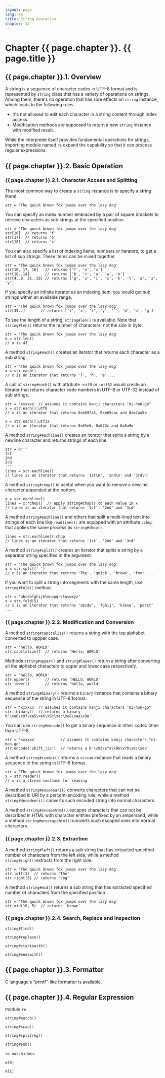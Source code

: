```yaml
---
layout: page
lang: en
title: String Operation
chapter: 12
---
```


# Chapter {{ page.chapter }}. {{ page.title }}

## {{ page.chapter }}.1. Overview

A string is a sequence of character codes in UTF-8 format
and is represented by `string` class that has a variety of operations on strings.
Among them, there's no operation that has side effects on `string` instance,
which leads to the following rules.

* It's not allowed to edit each character in a string content through index access.
* Modification methods are supposed to return a new `string` instance with modified result.

While the interpreter itself provides fundamental operations for strings,
importing module named `re` expand the capability so that it can process regular expressions.


## {{ page.chapter }}.2. Basic Operation


### {{ page.chapter }}.2.1. Character Access and Splitting

The most common way to create a `string` instance is to specify a string literal.

    str = 'The quick brown fox jumps over the lazy dog'

You can specify an index number embraced by a pair of square brackets
to retrieve characters as sub strings at the specified position.

    str = 'The quick brown fox jumps over the lazy dog'
    str[16]  // returns 'f'
    str[17]  // returns 'o'
    str[18]  // returns 'x'

You can also specify a list of indexing items, numbers or iterators,
to get a list of sub strings. These items can be mixed together.

    str = 'The quick brown fox jumps over the lazy dog'
    str[16, 17, 18]   // returns ['f', 'o', 'x']
    str[10..14]       // returns ['b', 'r', 'o', 'w', 'n']
    str[4..8, 35..38] // returns ['q', 'u', 'i', 'c', 'k', 'l', 'a', 'z', 'y']

If you specify an infinite iterator as an indexing item,
you would get sub strings within an available range.

    str = 'The quick brown fox jumps over the lazy dog'
    str[35..]       // returns ['l', 'a', 'z', 'y', ' ', 'd', 'o', 'g']

To see the length of a string, `string#len()` is available.
Note that `string#len()` returns the number of characters, not the size in byte.

    str = 'The quick brown fox jumps over the lazy dog'
    n = str.len()
    // n is 43

A method `string#each()` creates an iterator that returns each character as a sub string.

    str = 'The quick brown fox jumps over the lazy dog'
    x = str.each()
    // x is an iterator that returns 'T', 'h', 'e' ...

A call of `string#each()` with attribute `:utf8` or `:utf32` would create an iterator
that returns character code numbers in UTF-8 or UTF-32 instead of sub strings.

    str = 'xxxxxx' // assumes it contains kanji characters "ni-hon-go"
    x = str.each():utf8
    // x is an iterator that returns 0xe697a5, 0xe69cac and 0xe7aa9e

    x = str.each():utf32
    // x is an iterator that returns 0x65e5, 0x672c and 0x8a9e

A method `string#eachline()` creates an iterator that splits a string by a newline character
and returns strings of each line.

    str = R'''
    1st
    2nd
    3rd
    '''
    lines = str.eachline()
    // lines is an iterator that returns '1st\n', '2nd\n' and '3rd\n'

A method `string#chop()` is useful when you want to remove a newline character
appended at the bottom.

    x = str.eachline()
    lines = x:*chop()  // apply string#chop() to each value in x
    // lines is an iterator that returns '1st', '2nd' and '3rd'

A method `string#eachline()` and others that split a multi-lined text into strings of each line
like `readlines()` are equipped with an attribute `:chop`
that applies the same process as `string#chop()`.

    lines = str.eachline():chop
    // lines is an iterator that returns '1st', '2nd' and '3rd'

A method `string#split()` creates an iterator that splits a string
by a separator string specified in the argument.

    str = 'The quick brown fox jumps over the lazy dog'
    x = str.split(' ')
    // x is an iterator that returns 'The', 'quick', 'brown', 'fox' ...

If you want to split a string into segments with the same length,
use `string#fold()` method.

    str = 'abcdefghijklmnopqrstuvwxyz'
    x = str.fold(5)
    // x is an iterator that returns 'abcde', 'fghij', 'klmno', 'pqrst' ...


### {{ page.chapter }}.2.2. Modification and Conversion

A method `string#capitalize()` returns a string with the top alphabet converted to uppper case.

    str = 'hello, WORLD'
    str.capitalize()  // returns 'Hello, WORLD'

Methods `string#upper()` and `string#lower()` return a string after converting
all the alphabet characters to upper and lower case respectively.

    str = 'hello, WORLD'
    str.upper()       // returns 'HELLO, WORLD'
    str.lower()       // returns 'hello, world'

A method `string#binary()` returns a `binary` instance
that contains a binary sequence of the string in UTF-8 format.

    str = 'xxxxxx' // assumes it contains kanji characters "ni-hon-go"
    str..binary()  // returns a binary b'\xe6\x97\xa5\xe6\x9c\xac\xe8\xaa\x9e'

You can use `string#encode()` to get a binary sequence in other codec other than UTF-8.

    str = 'xxxxxx'           // assumes it contains kanji characters "ni-hon-go"
    str.encode('shift_jis')  // returns a b'\x93\xfa\x96\x7b\x8c\xea'

A method `string#reader()` returns a `stream` instance
that reads a binary sequence of the string in UTF-8 format.

    str = 'The quick brown fox jumps over the lazy dog'
    x = str.reader()
    // x is a stream instance for reading

A method `string#encodeuri()` converts characters that can not be described in URI
by a percent-encoding rule,
while a method `string#decodeuri()` converts such encoded string into normal characters.

A method `string#escapehtml()` escapes characters that can not be described in HTML
with character entities prefixed by an ampersand,
while a method `string#unescapehtml()`converts such escaped ones into normal characters.



### {{ page.chapter }}.2.3. Extraction


A method `string#left()` returns a sub string
that has extracted specified number of characters from the left side,
while a method `string#right()`extracts from the right side.

    str = 'The quick brown fox jumps over the lazy dog'
    str.left(3)  // returns 'The'
    str.right(3) // returns 'dog'

A method `string#mid()` returns a sub string
that has extracted specified number of characters from the specified position.

    str = 'The quick brown fox jumps over the lazy dog'
    str.mid(10, 5)  // returns 'brown'


### {{ page.chapter }}.2.4. Search, Replace and Inspection

`string#find()`

`string#replace()`

`string#startswith()`

`string#endswith()`


## {{ page.chapter }}.3. Formatter

C language's "printf"-like formatter is available.


## {{ page.chapter }}.4. Regular Expression

module `re`

`string#match()`

`string#scan()`

`string#splitreg()`

`string#sub()`

`re.match` class

`m[0]`

`m[1]`

